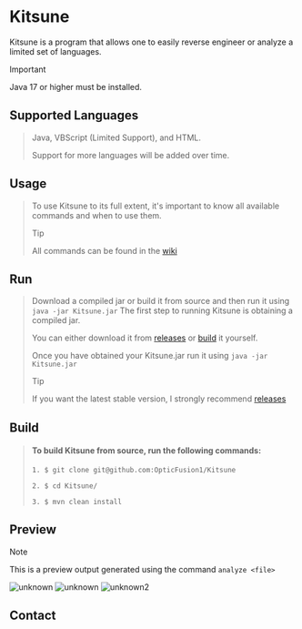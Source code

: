 # Kitsune
Kitsune is a program that allows one to easily reverse engineer or analyze a limited set of languages.

> [!IMPORTANT]  
> Java 17 or higher must be installed.

## Supported Languages
> Java, VBScript (Limited Support), and HTML.
> 
> Support for more languages will be added over time.

## Usage
>
> To use Kitsune to its full extent, it's important to know all available commands and when to use them. 
>
>
> > [!TIP]  
> > All commands can be found in the [wiki](https://github.com/OpticFusion1/Kitsune/wiki)  

## Run
> Download a compiled jar or build it from source and then run it using `java -jar Kitsune.jar`
> The first step to running Kitsune is obtaining a compiled jar.
>
> You can either download it from [releases](https://github.com/OpticFusion1/Kitsune/releases) or [build](#build) it yourself.
>
> Once you have obtained your Kitsune.jar run it using `java -jar Kitsune.jar`
>
> > [!TIP]  
> > If you want the latest stable version, I strongly recommend [releases](https://github.com/OpticFusion1/Kitsune/releases)

## Build
> #### To build Kitsune from source, run the following commands:
> ```
> 1. $ git clone git@github.com:OpticFusion1/Kitsune
> ```
> ```
> 2. $ cd Kitsune/
> ```
> ```
> 3. $ mvn clean install
> ```

## Preview

> [!NOTE]  
> This is a preview output generated using the command `analyze <file>`

![unknown](https://user-images.githubusercontent.com/37254722/196303016-d5de5e7c-e16a-4caa-92a5-f34d0cc5baa5.png)
![unknown](https://user-images.githubusercontent.com/37254722/196303029-3f5719f7-20a2-47ba-ae71-7f50f3fe2add.png)
![unknown2](https://user-images.githubusercontent.com/37254722/196303030-6d7eec9a-94be-44a0-b01b-d65b4a846f76.png)

## Contact